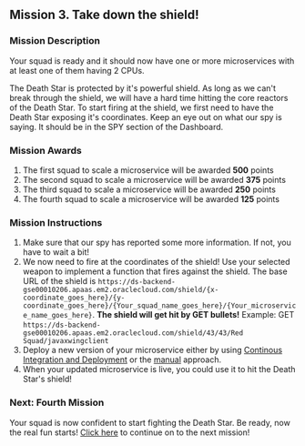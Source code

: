 ## Mission 3. Take down the shield! ##

### Mission Description ###

Your squad is ready and it should now have one or more microservices with at least one of them having 2 CPUs.

The Death Star is protected by it's powerful shield. As long as we can't break through the shield, we will have a hard time hitting the core reactors of the Death Star.
To start firing at the shield, we first need to have the Death Star exposing it's coordinates. Keep an eye out on what our spy is saying. It should be in the SPY section of the Dashboard.

### Mission Awards ###

1. The first squad to scale a microservice will be awarded **500** points
2. The second squad to scale a microservice will be awarded **375** points
3. The third squad to scale a microservice will be awarded **250** points
4. The fourth squad to scale a microservice will be awarded **125** points

### Mission Instructions ###

1. Make sure that our spy has reported some more information. If not, you have to wait a bit!
2. We now need to fire at the coordinates of the shield! Use your selected weapon to implement a function that fires against the shield. The base URL of the shield is ```https://ds-backend-gse00010206.apaas.em2.oraclecloud.com/shield/{x-coordinate_goes_here}/{y-coordinate_goes_here}/{Your_squad_name_goes_here}/{Your_microservice_name_goes_here}```. **The shield will get hit by GET bullets!**
Example: GET ```https://ds-backend-gse00010206.apaas.em2.oraclecloud.com/shield/43/43/Red Squad/javaxwingclient```
3. Deploy a new version of your microservice either by using [Continous Integration and Deployment](../deployment/deployment.md) or the [manual](../deployment/manually.md) approach. 
4. When your updated microservice is live, you could use it to hit the Death Star's shield!

### Next: Fourth Mission ###

Your squad is now confident to start fighting the Death Star. Be ready, now the real fun starts! [Click here](database.md) to continue on to the next mission!

